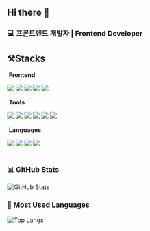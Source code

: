 ## Hi there 👋



### 💻 프론트엔드 개발자 | Frontend Developer

<h2>⚒️Stacks</h2>
<p>
  <div>
    <p>&nbsp;<strong>Frontend</strong></p>
  <img src="https://img.shields.io/badge/Next-black?style=for-the-badge&logo=next.js&logoColor=white" />
  <img src="https://img.shields.io/badge/React-61DAFB?style=flat-square&logo=React&logoColor=white"/>
  <img src="https://img.shields.io/badge/JavaScript-F7DF1E?style=flat-square&logo=Javascript&logoColor=ffffff"/>
  <img src="https://img.shields.io/badge/TypeScript-3178C6?style=flat-square&logo=TypeScript&logoColor=white"/>
  <img src="https://img.shields.io/badge/Tailwind-06B6D4?style=flat-square&logo=tailwindCss&logoColor=white"/>
  </div>
  <div>
    <p>&nbsp;<strong>Tools</strong></p>
  <img src="https://img.shields.io/badge/MySQL-4479A1?style=flat-square&logo=MySQL&logoColor=white"/>
  <img src="https://img.shields.io/badge/Figma-F24E1E?style=flat-square&logo=Figma&logoColor=white"/>
  <img src="https://img.shields.io/badge/Notion-000000?style=flat-square&logo=Notion&logoColor=white"/>
  <img src="https://img.shields.io/badge/discord-5865F2?style=flat-square&logo=discord&logoColor=white"/>
  <img src="https://img.shields.io/badge/git-F05032?style=flat-square&logo=git&logoColor=white"/>
  <img src="https://img.shields.io/badge/github-181717?style=flat-square&logo=github&logoColor=white"/>
  </div>
  <div>
    <p>&nbsp;<strong>Languages</strong></p>
  <img src="https://img.shields.io/badge/python-3776AB?style=flat-square&logo=python&logoColor=white"/>
  <img src="https://img.shields.io/badge/c++-00599C?style=flat-square&logo=c++&logoColor=white"/>
  <img src="https://img.shields.io/badge/JavaScript-F7DF1E?style=flat-square&logo=Javascript&logoColor=ffffff"/>
  <img src="https://img.shields.io/badge/TypeScript-3178C6?style=flat-square&logo=TypeScript&logoColor=white"/>
  </div>
  <br>
</p>

### 📊 GitHub Stats
![GitHub Stats](https://github-readme-stats.vercel.app/api?username=bk-git-hub&show_icons=true&theme=radical)


### 🌟 Most Used Languages
![Top Langs](https://github-readme-stats.vercel.app/api/top-langs/?username=bk-git-hub&layout=compact&theme=radical)


